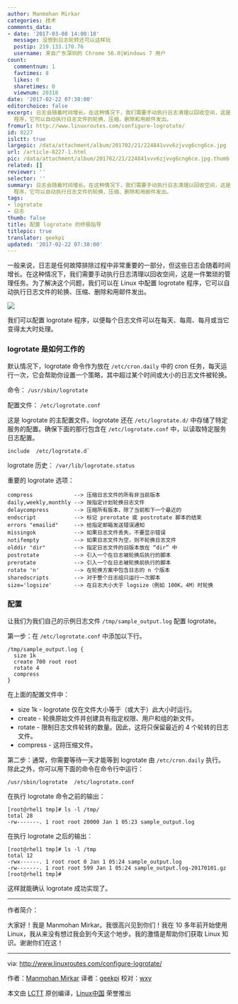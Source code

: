 ```yaml
---
author: Manmohan Mirkar
categories: 技术
comments_data:
- date: '2017-03-08 14:00:18'
  message: 没想到日志轮转还可以这样玩
  postip: 219.133.170.76
  username: 来自广东深圳的 Chrome 56.0|Windows 7 用户
count:
  commentnum: 1
  favtimes: 8
  likes: 0
  sharetimes: 0
  viewnum: 20318
date: '2017-02-22 07:38:00'
editorchoice: false
excerpt: 日志会随着时间增长。在这种情况下，我们需要手动执行日志清理以回收空间，这是一件繁琐的管理任务。为了解决这个问题，我们可以在 Linux 中配置 logrotate
  程序，它可以自动执行日志文件的轮换、压缩、删除和用邮件发出。
fromurl: http://www.linuxroutes.com/configure-logrotate/
id: 8227
islctt: true
largepic: /data/attachment/album/201702/21/224841vvv6zjvvg6cng6ce.jpg
url: /article-8227-1.html
pic: /data/attachment/album/201702/21/224841vvv6zjvvg6cng6ce.jpg.thumb.jpg
related: []
reviewer: ''
selector: ''
summary: 日志会随着时间增长。在这种情况下，我们需要手动执行日志清理以回收空间，这是一件繁琐的管理任务。为了解决这个问题，我们可以在 Linux 中配置 logrotate
  程序，它可以自动执行日志文件的轮换、压缩、删除和用邮件发出。
tags:
- logrotate
- 日志
thumb: false
title: 配置 logrotate 的终极指导
titlepic: true
translator: geekpi
updated: '2017-02-22 07:38:00'
---
```


一般来说，日志是任何故障排除过程中非常重要的一部分，但这些日志会随着时间增长。在这种情况下，我们需要手动执行日志清理以回收空间，这是一件繁琐的管理任务。为了解决这个问题，我们可以在 Linux 中配置 logrotate 程序，它可以自动执行日志文件的轮换、压缩、删除和用邮件发出。


![](/data/attachment/album/201702/21/224841vvv6zjvvg6cng6ce.jpg)


我们可以配置 logrotate 程序，以便每个日志文件可以在每天、每周、每月或当它变得太大时处理。


### logrotate 是如何工作的


默认情况下，logrotate 命令作为放在 `/etc/cron.daily` 中的 cron 任务，每天运行一次，它会帮助你设置一个策略，其中超过某个时间或大小的日志文件被轮换。


命令： `/usr/sbin/logrotate`


配置文件： `/etc/logrotate.conf`


这是 logrotate 的主配置文件。logrotate 还在 `/etc/logrotate.d/` 中存储了特定服务的配置。确保下面的那行包含在 `/etc/logrotate.conf` 中，以读取特定服务日志配置。



```
include  /etc/logrotate.d`

```

logrotate 历史： `/var/lib/logrotate.status`


重要的 logrotate 选项：



```
compress             --> 压缩日志文件的所有非当前版本
daily,weekly,monthly --> 按指定计划轮换日志文件
delaycompress        --> 压缩所有版本，除了当前和下一个最近的
endscript            --> 标记 prerotate 或 postrotate 脚本的结束
errors "emailid"     --> 给指定邮箱发送错误通知
missingok            --> 如果日志文件丢失，不要显示错误
notifempty           --> 如果日志文件为空，则不轮换日志文件
olddir "dir"         --> 指定日志文件的旧版本放在 “dir” 中
postrotate           --> 引入一个在日志被轮换后执行的脚本
prerotate            --> 引入一个在日志被轮换前执行的脚本
rotate 'n'           --> 在轮换方案中包含日志的 n 个版本
sharedscripts        --> 对于整个日志组只运行一次脚本
size='logsize'       --> 在日志大小大于 logsize（例如 100K，4M）时轮换

```

### 配置


让我们为我们自己的示例日志文件 `/tmp/sample_output.log` 配置 logrotate。


第一步：在 `/etc/logrotate.conf` 中添加以下行。



```
/tmp/sample_output.log {
  size 1k
  create 700 root root
  rotate 4
  compress
}

```

在上面的配置文件中：


* size 1k - logrotate 仅在文件大小等于（或大于）此大小时运行。
* create - 轮换原始文件并创建具有指定权限、用户和组的新文件。
* rotate - 限制日志文件轮转的数量。因此，这将只保留最近的 4 个轮转的日志文件。
* compress - 这将压缩文件。


第二步：通常，你需要等待一天才能等到 logrotate 由 `/etc/cron.daily` 执行。除此之外，你可以用下面的命令在命令行中运行：



```
/usr/sbin/logrotate  /etc/logrotate.conf

```

在执行 logrotate 命令之前的输出：



```
[root@rhel1 tmp]# ls -l /tmp/
total 28
-rw-------. 1 root root 20000 Jan 1 05:23 sample_output.log

```

在执行 logrotate 之后的输出：



```
[root@rhel1 tmp]# ls -l /tmp
total 12
-rwx------. 1 root root 0 Jan 1 05:24 sample_output.log
-rw-------. 1 root root 599 Jan 1 05:24 sample_output.log-20170101.gz
[root@rhel1 tmp]#

```

这样就能确认 logrotate 成功实现了。




---


作者简介：


大家好！我是 Manmohan Mirkar。我很高兴见到你们！我在 10 多年前开始使用 Linux，我从来没有想过我会到今天这个地步。我的激情是帮助你们获取 Linux 知识。谢谢你们在这！




---


via: <http://www.linuxroutes.com/configure-logrotate/>


作者：[Manmohan Mirkar](http://www.linuxroutes.com/author/admin/) 译者：[geekpi](https://github.com/geekpi) 校对：[wxy](https://github.com/wxy)


本文由 [LCTT](https://github.com/LCTT/TranslateProject) 原创编译，[Linux中国](https://linux.cn/) 荣誉推出